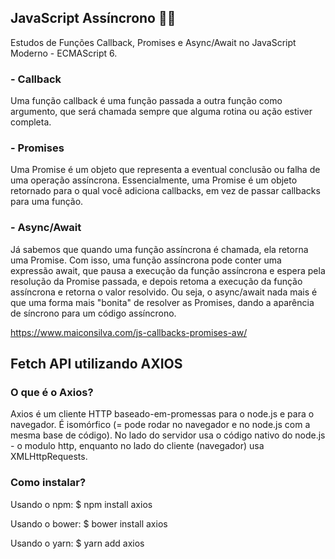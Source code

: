## JavaScript Assíncrono 👨‍💻
Estudos de Funções Callback, Promises e Async/Await no JavaScript Moderno - ECMAScript 6.

### - Callback
Uma função callback é uma função passada a outra função como argumento, que será chamada sempre que alguma rotina ou ação estiver completa.

### - Promises
Uma Promise é um objeto que representa a eventual conclusão ou falha de uma operação assíncrona. Essencialmente, uma Promise é um objeto retornado para o qual você adiciona callbacks, em vez de passar callbacks para uma função.

### - Async/Await
Já sabemos que quando uma função assíncrona é chamada, ela retorna uma Promise. Com isso, uma função assíncrona pode conter uma expressão await, que pausa a execução da função assíncrona e espera pela resolução da Promise passada, e depois retoma a execução da função assíncrona e retorna o valor resolvido. Ou seja, o async/await nada mais é que uma forma mais "bonita" de resolver as Promises, dando a aparência de síncrono para um código assíncrono.

https://www.maiconsilva.com/js-callbacks-promises-aw/

## Fetch API utilizando AXIOS
### O que é o Axios?
Axios é um cliente HTTP baseado-em-promessas para o node.js e para o navegador. É isomórfico (= pode rodar no navegador e no node.js com a mesma base de código). No lado do servidor usa o código nativo do node.js - o modulo http, enquanto no lado do cliente (navegador) usa XMLHttpRequests.
### Como instalar? 
Usando o npm:
$ npm install axios

Usando o bower:
$ bower install axios

Usando o yarn:
$ yarn add axios
